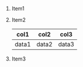
1. Item1
2. Item2

   | col1 | col2 | col3 |
   | --- | --- | --- |
   | data1 | data2 | data3 |

3. Item3


